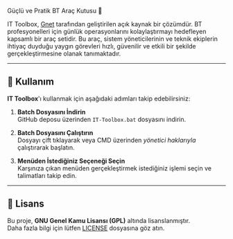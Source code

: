 Güçlü ve Pratik BT Araç Kutusu 🚀

IT Toolbox, [Gnet](https://www.gnet.tr) tarafından geliştirilen açık kaynak bir çözümdür. BT profesyonelleri için günlük operasyonlarını kolaylaştırmayı hedefleyen kapsamlı bir araç setidir. Bu araç, sistem yöneticilerinin ve teknik ekiplerin ihtiyaç duyduğu yaygın görevleri hızlı, güvenilir ve etkili bir şekilde gerçekleştirmesine olanak tanımaktadır.

---

## 🔧 Kullanım

**IT Toolbox**'ı kullanmak için aşağıdaki adımları takip edebilirsiniz:

1. **Batch Dosyasını İndirin**  
   GitHub deposu üzerinden `IT-Toolbox.bat` dosyasını indirin.

2. **Batch Dosyasını Çalıştırın**  
   Dosyayı çift tıklayarak veya CMD üzerinden *yönetici haklarıyla* çalıştırarak başlatın.

3. **Menüden İstediğiniz Seçeneği Seçin**  
   Karşınıza çıkan menüden gerçekleştirmek istediğiniz işlemi seçin ve talimatları takip edin.

---

## 📄 Lisans

Bu proje, **GNU Genel Kamu Lisansı (GPL)** altında lisanslanmıştır.  
Daha fazla bilgi için lütfen [LICENSE](./LICENSE) dosyasına göz atın.
